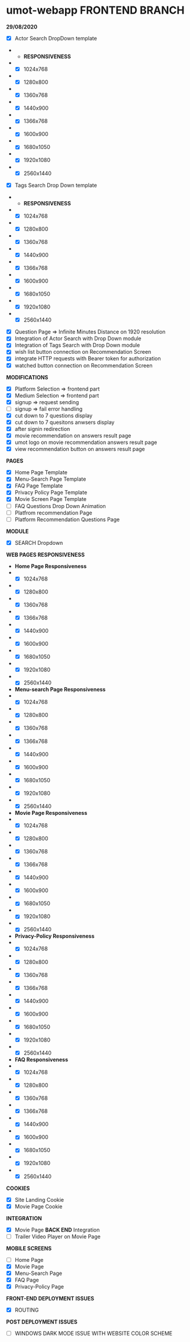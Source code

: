 # umot-webapp FRONTEND BRANCH 
**29/08/2020**
- [x] Actor Search DropDown template
- - **RESPONSIVENESS**
- - [x] 1024x768
- - [x] 1280x800
- - [x] 1360x768
- - [x] 1440x900
- - [x] 1366x768
- - [x] 1600x900
- - [x] 1680x1050
- - [x] 1920x1080
- - [x] 2560x1440 
- [x] Tags Search Drop Down template
- - **RESPONSIVENESS**
- - [x] 1024x768
- - [x] 1280x800
- - [x] 1360x768
- - [x] 1440x900
- - [x] 1366x768
- - [x] 1600x900
- - [x] 1680x1050
- - [x] 1920x1080
- - [x] 2560x1440
- [x] Question Page => Infinite Minutes Distance on 1920 resolution
- [x] Integration of Actor Search with Drop Down module
- [x] Integration of Tags Search with Drop Down module
- [x] wish list button connection on Recommendation Screen
- [x] integrate HTTP requests with Bearer token for authorization
- [x] watched button connection on Recommendation Screen

**MODIFICATIONS**
- [x] Platform Selection => frontend part
- [x] Medium Selection => frontend part
- [x] signup => request sending
- [ ] signup => fail error handling
- [x] cut down to 7 questions display
- [x] cut down to 7 quesitons anwsers display
- [x] after signin redirection
- [x] movie recommendation on answers result page
- [x] umot logo on movie recommendation answers result page
- [x] view recommendation button on answers result page

**PAGES**
- [x] Home Page Template
- [x] Menu-Search Page Template
- [x] FAQ Page Template
- [x] Privacy Policy Page Template
- [x] Movie Screen Page Template
- [ ] FAQ Questions Drop Down Animation
- [ ] Platfrom recommendation Page
- [ ] Platform Recommendation Questions Page

**MODULE**
- [x] SEARCH Dropdown

**WEB PAGES RESPONSIVENESS**
- **Home Page Responsiveness**
- - [x] 1024x768
- - [x] 1280x800
- - [x] 1360x768
- - [x] 1366x768
- - [x] 1440x900
- - [x] 1600x900
- - [x] 1680x1050
- - [x] 1920x1080
- - [x] 2560x1440
- **Menu-search Page Responsiveness**
- - [x] 1024x768
- - [x] 1280x800
- - [x] 1360x768
- - [x] 1366x768
- - [x] 1440x900
- - [x] 1600x900
- - [x] 1680x1050
- - [x] 1920x1080
- - [x] 2560x1440
- **Movie Page Responsiveness**
- - [x] 1024x768
- - [x] 1280x800
- - [x] 1360x768
- - [x] 1366x768
- - [x] 1440x900
- - [x] 1600x900
- - [x] 1680x1050
- - [x] 1920x1080
- - [x] 2560x1440
- **Privacy-Policy Responsiveness**
- - [x] 1024x768
- - [x] 1280x800
- - [x] 1360x768
- - [x] 1366x768
- - [x] 1440x900
- - [x] 1600x900
- - [x] 1680x1050
- - [x] 1920x1080
- - [x] 2560x1440
- **FAQ Responsiveness**
- - [x] 1024x768
- - [x] 1280x800
- - [x] 1360x768
- - [x] 1366x768
- - [x] 1440x900
- - [x] 1600x900
- - [x] 1680x1050
- - [x] 1920x1080
- - [x] 2560x1440

**COOKIES**
- [x] Site Landing Cookie
- [x] Movie Page Cookie

**INTEGRATION**
- [x] Movie Page **BACK END** Integration
- [ ] Trailer Video Player on Movie Page

**MOBILE SCREENS**
- [ ] Home Page
- [x] Movie Page
- [x] Menu-Search Page
- [x] FAQ Page
- [x] Privacy-Policy Page

**FRONT-END DEPLOYMENT ISSUES**
- [x] ROUTING

**POST DEPLOYMENT ISSUES**
- [ ] WINDOWS DARK MODE ISSUE WITH WEBSITE COLOR SCHEME

